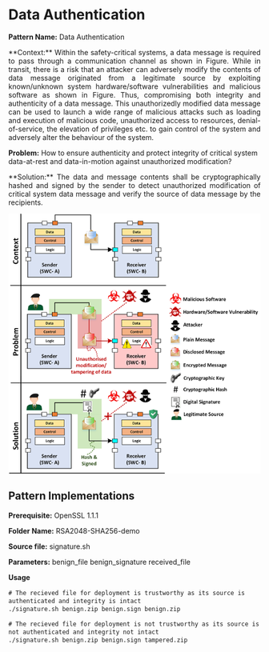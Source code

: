 
# Data Authentication 

**Pattern Name:** Data Authentication

<p align="justify">
**Context:** Within the safety-critical systems, a data message is required to pass through a communication channel as shown in Figure. While in transit, there is a risk that an attacker can adversely modify the contents of data message originated from a legitimate source by exploiting known/unknown system hardware/software vulnerabilities and malicious software as shown in Figure. Thus, compromising both integrity and authenticity of a data message. This unauthorizedly modified data message can be used to launch a wide range of malicious attacks such as loading and execution of malicious code, unauthorized access to resources, denial-of-service, the elevation of privileges etc. to gain control of the system and adversely alter the behaviour of the system.
</p>

**Problem:** How to ensure authenticity and protect integrity of critical system data-at-rest and data-in-motion against unauthorized modification?

<p align="justify">
**Solution:** The data and message contents shall be cryptographically hashed and signed by the sender to detect unauthorized modification of critical system data message and verify the source of data message by the recipients.
</p>

![Data Authentication Security Pattern](/images/Authentication.png)

## Pattern Implementations
    
**Prerequisite:** OpenSSL 1.1.1

**Folder Name:** RSA2048-SHA256-demo

**Source file:** signature.sh

**Parameters:** benign_file benign_signature received_file

**Usage**
```
# The recieved file for deployment is trustworthy as its source is authenticated and integrity is intact
./signature.sh benign.zip benign.sign benign.zip
```

```
# The recieved file for deployment is not trustworthy as its source is not authenticated and integrity not intact
./signature.sh benign.zip benign.sign tampered.zip
```
